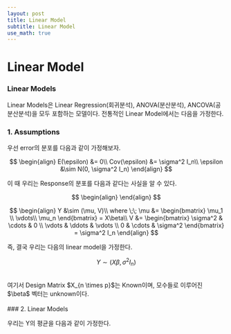 ```yaml
---
layout: post
title: Linear Model
subtitle: Linear Model
use_math: true
---
```


# Linear Model

### Linear Models

Linear Models은 Linear Regression(회귀분석), ANOVA(분산분석), ANCOVA(공분산분석)을 모두 포함하는 모델이다. 전통적인 Linear Model에서는 다음을 가정한다.

### 1. Assumptions

우선 error의 분포를 다음과 같이 가정해보자.

$$
\begin{align}
E(\epsilon) &= 0\\
Cov(\epsilon) &= \sigma^2 I_n\\
\epsilon &\sim N(0, \sigma^2 I_n)
\end{align}
$$

이 때 우리는 Response의 분포를 다음과 같다는 사실을 알 수 있다.

$$
\begin{align}
\end{align}
$$

$$
\begin{align}
Y &\sim (\mu, V)\\
where \;\;
\mu &=
\begin{bmatrix}
\mu_1 \\
\vdots\\
\mu_n
\end{bmatrix} = X\beta\\
V &=
\begin{bmatrix}
\sigma^2 & \cdots & 0 \\
\vdots & \ddots & \vdots \\
0 & \cdots & \sigma^2
\end{bmatrix}
= \sigma^2 I_n
\end{align}
$$

즉, 결국 우리는 다음의 linear model을 가정한다.

$$ Y \sim (X\beta,\sigma^2 I_n)$$

<br>
여기서 Design Matrix $X_{n \times p}$는 Known이며, 모수들로 이루어진 $\beta$ 벡터는 unknown이다.

<br>
<br>
### 2. Linear Models

우리는 Y의 평균을 다음과 같이 가정한다.
